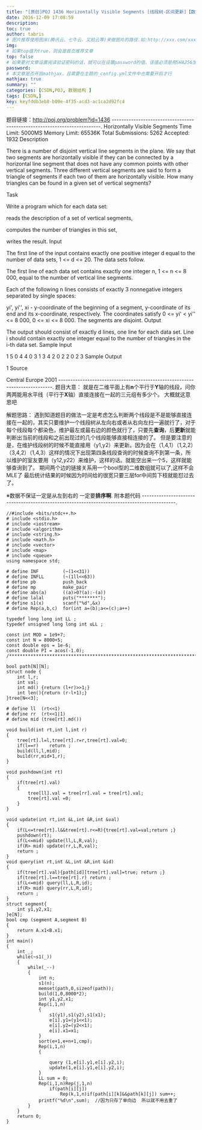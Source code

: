 ```yaml
---
title: "[原创]POJ 1436 Horizontally Visible Segments [线段树-区间更新]【数据结构】"
date: 2016-12-09 17:08:59
description:
toc: true
author: tabris
# 图片推荐使用图床(腾讯云、七牛云、又拍云等)来做图片的路径.如:http://xxx.com/xxx.jpg
img:
# 如果top值为true，则会是首页推荐文章
top: false
# 如果要对文章设置阅读验证密码的话，就可以在设置password的值，该值必须是用SHA256加密后的密码，防止被他人识破
password:
# 本文章是否开启mathjax，且需要在主题的_config.yml文件中也需要开启才行
mathjax: true
summary: ""
categories: [CSDN,POJ, 数据结构 ]
tags: [CSDN,]
key: keyfddb3eb8-b09e-4f35-acd3-ac1ca2d92fc4
---
```


题目链接：http://poj.org/problem?id=1436
-------------------------------------------------------------------------.
Horizontally Visible Segments
Time Limit: 5000MS		Memory Limit: 65536K
Total Submissions: 5262		Accepted: 1932
Description

There is a number of disjoint vertical line segments in the plane. We say that two segments are horizontally visible if they can be connected by a horizontal line segment that does not have any common points with other vertical segments. Three different vertical segments are said to form a triangle of segments if each two of them are horizontally visible. How many triangles can be found in a given set of vertical segments?


Task

Write a program which for each data set:

reads the description of a set of vertical segments,

computes the number of triangles in this set,

writes the result.
Input

The first line of the input contains exactly one positive integer d equal to the number of data sets, 1 <= d <= 20. The data sets follow.

The first line of each data set contains exactly one integer n, 1 <= n <= 8 000, equal to the number of vertical line segments.

Each of the following n lines consists of exactly 3 nonnegative integers separated by single spaces:

yi', yi'', xi - y-coordinate of the beginning of a segment, y-coordinate of its end and its x-coordinate, respectively. The coordinates satisfy 0 <= yi' < yi'' <= 8 000, 0 <= xi <= 8 000. The segments are disjoint.
Output

The output should consist of exactly d lines, one line for each data set. Line i should contain exactly one integer equal to the number of triangles in the i-th data set.
Sample Input

1
5
0 4 4
0 3 1
3 4 2
0 2 2
0 2 3
Sample Output

1
Source

Central Europe 2001
---------------------------------------------------------------------------.
题目大意：
	   就是在二维平面上有**n**个平行于**Y**轴的线段，问你两两能用水平线（平行于**X**轴）直接连接在一起的三元组有多少个。
	   大概就这意思吧

解题思路：
	遇到知道题目的做法一定是考虑怎么判断两个线段是不是能够直接连接在一起的，其实只要维护一个线段树从左向右或者从右向左扫一遍就行了，对于每个线段每个都染色，维护最左或最右边的颜色就行了，只要先**查询**，后**更新**就能判断出当前的线段和之前出现过的几个线段能够直接相连接的了。
	但是要注意的是，在维护线段树的时候不能直接用（y1,y2）来更新。因为会在（1,4,1）（1,2,2）（3,4,2）（1,4,3）这样的情况下出现第四条线段查询的时候查询不到第一条，所以维护的室友要用（y1*2,y2*2）来维护，这样的话。就能空出来一个5，这样就能够查询到了。
	期间两个边的链接关系用一个bool型的二维数组就可以了,这样不会MLE了
	最后统计结果的时候因为时间给的很宽只要三层for中间剪下枝就能怼过去了。

※数据不保证一定是从左到右的  一定要**排序啊**.
附本题代码
--------------------------------------------------------------------------------------------.
```
//#include <bits/stdc++.h>
# include <stdio.h>
# include <iostream>
# include <algorithm>
# include <string.h>
# include <math.h>
# include <vector>
# include <map>
# include <queue>
using namespace std;

# define INF         (~(1<<31))
# define INFLL       (~(1ll<<63))
# define pb          push_back
# define mp          make_pair
# define abs(a)      ((a)>0?(a):-(a))
# define lalal       puts("*******");
# define s1(x)       scanf("%d",&x)
# define Rep(a,b,c)  for(int a=(b);a<=(c);a++)

typedef long long int LL ;
typedef unsigned long long int uLL ;

const int MOD = 1e9+7;
const int N = 8000+5;
const double eps = 1e-6;
const double PI = acos(-1.0);
/***********************************************************************/

bool path[N][N];
struct node {
    int l,r;
    int val;
    int md() {return (l+r)>>1;}
    int len(){return (r-l+1);}
}tree[N<<3];

# define ll  (rt<<1)
# define rr  (rt<<1|1)
# define mid (tree[rt].md())

void build(int rt,int l,int r)
{
    tree[rt].l=l,tree[rt].r=r,tree[rt].val=0;
    if(l==r)    return ;
    build(ll,l,mid);
    build(rr,mid+1,r);
}

void pushdown(int rt)
{
    if(tree[rt].val)
    {
        tree[ll].val = tree[rr].val = tree[rt].val;
        tree[rt].val =0;
    }
}

void update(int rt,int &L,int &R,int &val)
{
    if(L<=tree[rt].l&&tree[rt].r<=R){tree[rt].val=val;return ;}
    pushdown(rt);
    if(L<=mid) update(ll,L,R,val);
    if(R> mid) update(rr,L,R,val);
    return ;
}
void query(int rt,int &L,int &R,int &id)
{
    if(tree[rt].val){path[id][tree[rt].val]=true; return ;}
    if(tree[rt].l==tree[rt].r) return ;
    if(L<=mid) query(ll,L,R,id);
    if(R> mid) query(rr,L,R,id);
    return ;
}
struct segment{
    int y1,y2,x1;
}e[N];
bool cmp (segment A,segment B)
{
    return A.x1<B.x1;
}
int main()
{
    int _;
    while(~s1(_))
    {
        while(_--)
        {
            int n;
            s1(n);
            memset(path,0,sizeof(path));
            build(1,0,8000*2);
            int y1,y2,x1;
            Rep(i,1,n)
            {
                s1(y1),s1(y2),s1(x1);
                e[i].y1=(y1<<1);
                e[i].y2=(y2<<1);
                e[i].x1=x1;
            }
            sort(e+1,e+n+1,cmp);
            Rep(i,1,n)
            {

                query (1,e[i].y1,e[i].y2,i);
                update(1,e[i].y1,e[i].y2,i);
            }
            LL sum = 0;
            Rep(i,1,n)Rep(j,1,n)
                if(path[i][j])
                    Rep(k,1,n)if(path[i][k]&&path[k][j]) sum++;
            printf("%d\n",sum);  //因为只存了单向边  所以就不用去重了
        }
    }
    return 0;
}
```